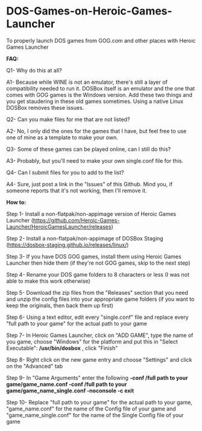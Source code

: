 # DOS-Games-on-Heroic-Games-Launcher

To properly launch DOS games from GOG.com and other places with Heroic Games Launcher

**FAQ:**

Q1- Why do this at all?

A1- Because while WINE is not an emulator, there's still a layer of compatibility needed to run it. DOSBox itself is an emulator and the one that comes with GOG games is the Windows version. Add these two things and you get staudering in these old games sometimes. Using a native Linux DOSBox removes these issues.

Q2- Can you make files for me that are not listed?

A2- No, I only did the ones for the games that I have, but feel free to use one of mine as a template to make your own.

Q3- Some of these games can be played online, can I still do this?

A3- Probably, but you'll need to make your own single.conf file for this.

Q4- Can I submit files for you to add to the list?

A4- Sure, just post a link in the "Issues" of this Github. Mind you, if someone reports that it's not working, then I'll remove it.

**How to:**

Step 1- Install a non-flatpak/non-appimage version of Heroic Games Launcher (https://github.com/Heroic-Games-Launcher/HeroicGamesLauncher/releases)

Step 2- Install a non-flatpak/non-appimage of DOSBox Staging (https://dosbox-staging.github.io/releases/linux/)

Step 3- If you have DOS GOG games, install them using Heroic Games Launcher then hide them (if they're not GOG games, skip to the next step)

Step 4- Rename your DOS game folders to 8 characters or less (I was not able to make this work otherwise)

Step 5- Download the zip files from the "Releases" section that you need and unzip the config files into your appropriate game folders (if you want to keep the originals, then back them up first)

Step 6- Using a text editor, edit every "single.conf" file and replace every "full path to your game" for the actual path to your game

Step 7- In Heroic Games Launcher, click on "ADD GAME", type the name of you game, choose "Windows" for the platform and put this in "Select Executable": **/usr/bin/dosbox** , click "Finish"

Step 8- Right click on the new game entry and choose "Settings" and click on the "Advanced" tab

Step 9- In "Game Arguments" enter the following **-conf /full path to your game/game_name.conf -conf /full path to your game/game_name_single.conf -noconsole -c exit**

Step 10- Replace "full path to your game" for the actual path to your game, "game_name.conf" for the name of the Config file of your game and "game_name_single.conf" for the name of the Single Config file of your game
